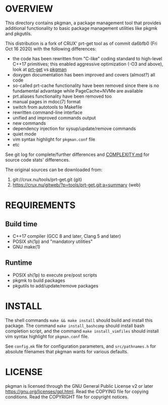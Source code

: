 OVERVIEW
========

This directory contains pkgman, a package management tool that provides
additional functionality to basic package management utilities like pkgmk and
pkgutils.

This distribution is a fork of CRUX' prt-get tool as of commit da6bfb0 (Fri Oct
16 2020) with the following differences:

* the code has been rewritten from "C-like" coding standard to high-level C++17
  primitives; this enabled aggressive optimization (-O3 and above), look at
  [prt-get][1] vs [pkgman][2]
* doxygen documentation has been improved and covers (almost?) all code
* so-called prt-cache functionality have been removed since there is no
  fundamental advantage while PageCache+NVMe are available
* prt.aliases functionality have been removed too
* manual pages in mdoc(7) format
* switch from autotools to Makefile
* rewritten command-line interface
* unified and improved commands output
* new commands
* dependency injection for sysup/update/remove commands
* quiet mode
* vim syntax highlight for `pkgman.conf` file
* etc

See git log for complete/further differences and [COMPLEXITY.md][3] for source
code stats' differences.

[1]: https://crux.nu/ports/crux-3.7/core/prt-get/README
[2]: https://github.com/zeppe-lin/pkgsrc-core/blob/master/pkgman/Pkgfile#L14
[3]: https://github.com/zeppe-lin/pkgman/blob/master/COMPLEXITY.md

The original sources can be downloaded from:
1. git://crux.nu/tools/prt-get.git                        (git)
2. https://crux.nu/gitweb/?p=tools/prt-get.git;a=summary  (web)


REQUIREMENTS
============

Build time
----------
* C++17 compiler (GCC 8 and later, Clang 5 and later)
* POSIX sh(1p) and "mandatory utilities"
* GNU make(1)

Runtime
-------
* POSIX sh(1p) to execute pre/post scripts
* pkgmk to build packages
* pkgutils to add/update/remove packages


INSTALL
=======

The shell commands `make && make install` should build and install this
package.  The command `make install_bashcomp` should install bash completion
script, and the command `make install_vimfiles` should install vim syntax
highlight for `pkgman.conf` file.

See `config.mk` file for configuration parameters, and `src/pathnames.h` for
absolute filenames that pkgman wants for various defaults.


LICENSE
=======

pkgman is licensed through the GNU General Public License v2 or later
<https://gnu.org/licenses/gpl.html>.
Read the COPYING file for copying conditions.
Read the COPYRIGHT file for copyright notices.
